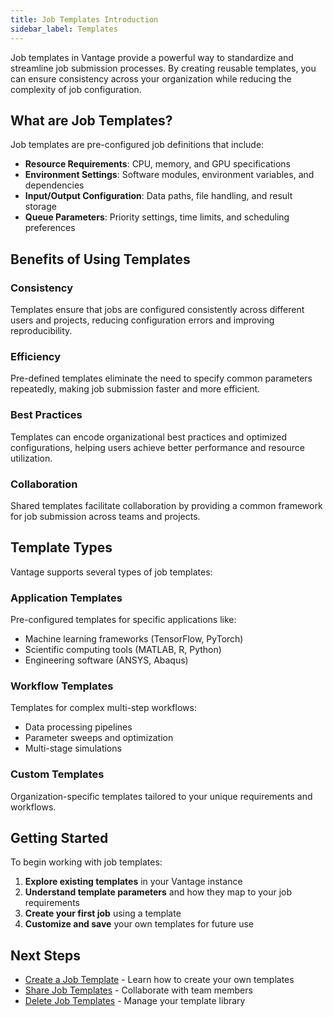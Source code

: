 ```yaml
---
title: Job Templates Introduction
sidebar_label: Templates 
---
```


Job templates in Vantage provide a powerful way to standardize and streamline job submission processes. By creating reusable templates, you can ensure consistency across your organization while reducing the complexity of job configuration.

## What are Job Templates?

Job templates are pre-configured job definitions that include:

- **Resource Requirements**: CPU, memory, and GPU specifications
- **Environment Settings**: Software modules, environment variables, and dependencies
- **Input/Output Configuration**: Data paths, file handling, and result storage
- **Queue Parameters**: Priority settings, time limits, and scheduling preferences

## Benefits of Using Templates

### Consistency

Templates ensure that jobs are configured consistently across different users and projects, reducing configuration errors and improving reproducibility.

### Efficiency

Pre-defined templates eliminate the need to specify common parameters repeatedly, making job submission faster and more efficient.

### Best Practices

Templates can encode organizational best practices and optimized configurations, helping users achieve better performance and resource utilization.

### Collaboration

Shared templates facilitate collaboration by providing a common framework for job submission across teams and projects.

## Template Types

Vantage supports several types of job templates:

### Application Templates

Pre-configured templates for specific applications like:

- Machine learning frameworks (TensorFlow, PyTorch)
- Scientific computing tools (MATLAB, R, Python)
- Engineering software (ANSYS, Abaqus)

### Workflow Templates

Templates for complex multi-step workflows:

- Data processing pipelines
- Parameter sweeps and optimization
- Multi-stage simulations

### Custom Templates

Organization-specific templates tailored to your unique requirements and workflows.

## Getting Started

To begin working with job templates:

1. **Explore existing templates** in your Vantage instance
2. **Understand template parameters** and how they map to your job requirements
3. **Create your first job** using a template
4. **Customize and save** your own templates for future use

## Next Steps

- [Create a Job Template](/platform/jobs/tutorials/templates/create-template) - Learn how to create your own templates
- [Share Job Templates](/platform/jobs/tutorials/templates/share-template) - Collaborate with team members
- [Delete Job Templates](/platform/jobs/tutorials/templates/delete-template) - Manage your template library
